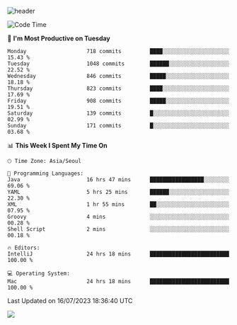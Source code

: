 ![header](https://capsule-render.vercel.app/api?type=Egg&color=timeAuto&height=300&section=header&text=PoPo&fontSize=90&animation=fadeIn)

  <!--START_SECTION:waka-->
![Code Time](http://img.shields.io/badge/Code%20Time-1%2C025%20hrs%2013%20mins-blue)

📅 **I'm Most Productive on Tuesday** 

```text
Monday                   718 commits         ████░░░░░░░░░░░░░░░░░░░░░   15.43 % 
Tuesday                  1048 commits        ██████░░░░░░░░░░░░░░░░░░░   22.52 % 
Wednesday                846 commits         █████░░░░░░░░░░░░░░░░░░░░   18.18 % 
Thursday                 823 commits         ████░░░░░░░░░░░░░░░░░░░░░   17.69 % 
Friday                   908 commits         █████░░░░░░░░░░░░░░░░░░░░   19.51 % 
Saturday                 139 commits         █░░░░░░░░░░░░░░░░░░░░░░░░   02.99 % 
Sunday                   171 commits         █░░░░░░░░░░░░░░░░░░░░░░░░   03.68 % 
```


📊 **This Week I Spent My Time On** 

```text
🕑︎ Time Zone: Asia/Seoul

💬 Programming Languages: 
Java                     16 hrs 47 mins      █████████████████░░░░░░░░   69.06 % 
YAML                     5 hrs 25 mins       ██████░░░░░░░░░░░░░░░░░░░   22.30 % 
XML                      1 hr 55 mins        ██░░░░░░░░░░░░░░░░░░░░░░░   07.95 % 
Groovy                   4 mins              ░░░░░░░░░░░░░░░░░░░░░░░░░   00.28 % 
Shell Script             2 mins              ░░░░░░░░░░░░░░░░░░░░░░░░░   00.18 % 

🔥 Editors: 
IntelliJ                 24 hrs 18 mins      █████████████████████████   100.00 % 

💻 Operating System: 
Mac                      24 hrs 18 mins      █████████████████████████   100.00 % 
```


 Last Updated on 16/07/2023 18:36:40 UTC
<!--END_SECTION:waka-->



<img src="https://capsule-render.vercel.app/api?type=Egg&color=timeAuto&height=300&section=footer&text=PoPo&fontSize=90&animation=fadeIn&reversal=true" />
